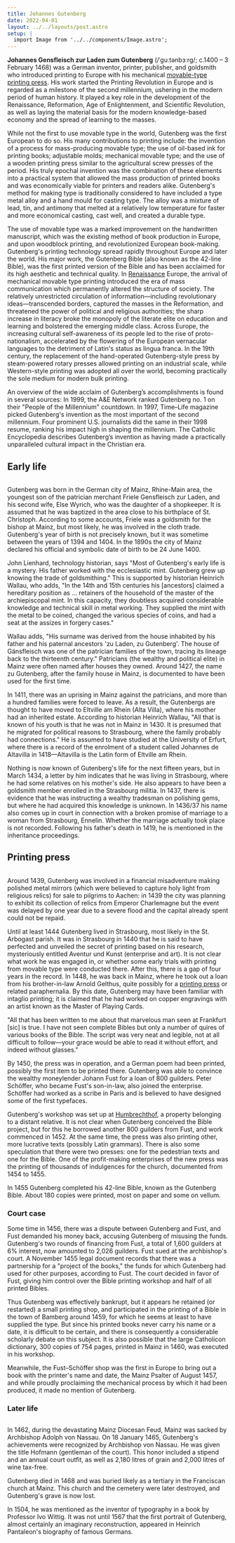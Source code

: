 ```yaml
---
title: Johannes Gutenberg
date: 2022-04-01
layout: ../../layouts/post.astro
setup: |
  import Image from '../../components/Image.astro';
---
```


**Johannes Gensfleisch zur Laden zum Gutenberg** (/ˈɡuːtənbɜːrɡ/; c.1400 – 3 February 1468) was a German inventor, printer, publisher, and goldsmith who introduced printing to Europe with his mechanical [movable-type](../movable-type/) [printing press](../printing-press/). His work started the Printing Revolution in Europe and is regarded as a milestone of the second millennium, ushering in the modern period of human history. It played a key role in the development of the Renaissance, Reformation, Age of Enlightenment, and Scientific Revolution, as well as laying the material basis for the modern knowledge-based economy and the spread of learning to the masses.

While not the first to use movable type in the world, Gutenberg was the first European to do so. His many contributions to printing include: the invention of a process for mass-producing movable type; the use of oil-based ink for printing books; adjustable molds; mechanical movable type; and the use of a wooden printing press similar to the agricultural screw presses of the period. His truly epochal invention was the combination of these elements into a practical system that allowed the mass production of printed books and was economically viable for printers and readers alike. Gutenberg's method for making type is traditionally considered to have included a type metal alloy and a hand mould for casting type. The alloy was a mixture of lead, tin, and antimony that melted at a relatively low temperature for faster and more economical casting, cast well, and created a durable type.

The use of movable type was a marked improvement on the handwritten manuscript, which was the existing method of book production in Europe, and upon woodblock printing, and revolutionized European book-making. Gutenberg's printing technology spread rapidly throughout Europe and later the world. His major work, the Gutenberg Bible (also known as the 42-line Bible), was the first printed version of the Bible and has been acclaimed for its high aesthetic and technical quality. In [Renaissance](../renaissance/) Europe, the arrival of mechanical movable type printing introduced the era of mass communication which permanently altered the structure of society. The relatively unrestricted circulation of information—including revolutionary ideas—transcended borders, captured the masses in the Reformation, and threatened the power of political and religious authorities; the sharp increase in literacy broke the monopoly of the literate elite on education and learning and bolstered the emerging middle class. Across Europe, the increasing cultural self-awareness of its people led to the rise of proto-nationalism, accelerated by the flowering of the European vernacular languages to the detriment of Latin's status as lingua franca. In the 19th century, the replacement of the hand-operated Gutenberg-style press by steam-powered rotary presses allowed printing on an industrial scale, while Western-style printing was adopted all over the world, becoming practically the sole medium for modern bulk printing.

An overview of the wide acclaim of Gutenberg’s accomplishments is found in several sources: In 1999, the A&E Network ranked Gutenberg no. 1 on their "People of the Millennium" countdown. In 1997, Time–Life magazine picked Gutenberg's invention as the most important of the second millennium. Four prominent U.S. journalists did the same in their 1998 resume, ranking his impact high in shaping the millennium. The Catholic Encyclopedia describes Gutenberg’s invention as having made a practically unparalleled cultural impact in the Christian era.

## Early life

<Image file="johannes.jpg" caption="Gutenberg in a 16th-century copper engraving" />

Gutenberg was born in the German city of Mainz, Rhine-Main area, the youngest son of the patrician merchant Friele Gensfleisch zur Laden, and his second wife, Else Wyrich, who was the daughter of a shopkeeper. It is assumed that he was baptized in the area close to his birthplace of St. Christoph. According to some accounts, Friele was a goldsmith for the bishop at Mainz, but most likely, he was involved in the cloth trade. Gutenberg's year of birth is not precisely known, but it was sometime between the years of 1394 and 1404. In the 1890s the city of Mainz declared his official and symbolic date of birth to be 24 June 1400.

John Lienhard, technology historian, says "Most of Gutenberg's early life is a mystery. His father worked with the ecclesiastic mint. Gutenberg grew up knowing the trade of goldsmithing." This is supported by historian Heinrich Wallau, who adds, "In the 14th and 15th centuries his [ancestors] claimed a hereditary position as ... retainers of the household of the master of the archiepiscopal mint. In this capacity, they doubtless acquired considerable knowledge and technical skill in metal working. They supplied the mint with the metal to be coined, changed the various species of coins, and had a seat at the assizes in forgery cases."

Wallau adds, "His surname was derived from the house inhabited by his father and his paternal ancestors 'zu Laden, zu Gutenberg'. The house of Gänsfleisch was one of the patrician families of the town, tracing its lineage back to the thirteenth century." Patricians (the wealthy and political elite) in Mainz were often named after houses they owned. Around 1427, the name zu Gutenberg, after the family house in Mainz, is documented to have been used for the first time.

In 1411, there was an uprising in Mainz against the patricians, and more than a hundred families were forced to leave. As a result, the Gutenbergs are thought to have moved to Eltville am Rhein (Alta Villa), where his mother had an inherited estate. According to historian Heinrich Wallau, "All that is known of his youth is that he was not in Mainz in 1430. It is presumed that he migrated for political reasons to Strasbourg, where the family probably had connections." He is assumed to have studied at the University of Erfurt, where there is a record of the enrolment of a student called Johannes de Altavilla in 1418—Altavilla is the Latin form of Eltville am Rhein.

Nothing is now known of Gutenberg's life for the next fifteen years, but in March 1434, a letter by him indicates that he was living in Strasbourg, where he had some relatives on his mother's side. He also appears to have been a goldsmith member enrolled in the Strasbourg militia. In 1437, there is evidence that he was instructing a wealthy tradesman on polishing gems, but where he had acquired this knowledge is unknown. In 1436/37 his name also comes up in court in connection with a broken promise of marriage to a woman from Strasbourg, Ennelin. Whether the marriage actually took place is not recorded. Following his father's death in 1419, he is mentioned in the inheritance proceedings.

## Printing press

<Image file="printer.png" caption="Early wooden printing press, depicted in 1568. Such presses could produce up to 240 impressions per hour." />

Around 1439, Gutenberg was involved in a financial misadventure making polished metal mirrors (which were believed to capture holy light from religious relics) for sale to pilgrims to Aachen: in 1439 the city was planning to exhibit its collection of relics from Emperor Charlemagne but the event was delayed by one year due to a severe flood and the capital already spent could not be repaid.

Until at least 1444 Gutenberg lived in Strasbourg, most likely in the St. Arbogast parish. It was in Strasbourg in 1440 that he is said to have perfected and unveiled the secret of printing based on his research, mysteriously entitled Aventur und Kunst (enterprise and art). It is not clear what work he was engaged in, or whether some early trials with printing from movable type were conducted there. After this, there is a gap of four years in the record. In 1448, he was back in Mainz, where he took out a loan from his brother-in-law Arnold Gelthus, quite possibly for a [printing press](../printing-press/) or related paraphernalia. By this date, Gutenberg may have been familiar with intaglio printing; it is claimed that he had worked on copper engravings with an artist known as the Master of Playing Cards.

"All that has been written to me about that marvelous man seen at Frankfurt [sic] is true. I have not seen complete Bibles but only a number of quires of various books of the Bible. The script was very neat and legible, not at all difficult to follow—your grace would be able to read it without effort, and indeed without glasses."

By 1450, the press was in operation, and a German poem had been printed, possibly the first item to be printed there. Gutenberg was able to convince the wealthy moneylender Johann Fust for a loan of 800 guilders. Peter Schöffer, who became Fust's son-in-law, also joined the enterprise. Schöffer had worked as a scribe in Paris and is believed to have designed some of the first typefaces.

Gutenberg's workshop was set up at [Humbrechthof](../humbrechthof/), a property belonging to a distant relative. It is not clear when Gutenberg conceived the Bible project, but for this he borrowed another 800 guilders from Fust, and work commenced in 1452. At the same time, the press was also printing other, more lucrative texts (possibly Latin grammars). There is also some speculation that there were two presses: one for the pedestrian texts and one for the Bible. One of the profit-making enterprises of the new press was the printing of thousands of indulgences for the church, documented from 1454 to 1455.

In 1455 Gutenberg completed his 42-line Bible, known as the Gutenberg Bible. About 180 copies were printed, most on paper and some on vellum.

### Court case

Some time in 1456, there was a dispute between Gutenberg and Fust, and Fust demanded his money back, accusing Gutenberg of misusing the funds. Gutenberg's two rounds of financing from Fust, a total of 1,600 guilders at 6% interest, now amounted to 2,026 guilders. Fust sued at the archbishop's court. A November 1455 legal document records that there was a partnership for a "project of the books," the funds for which Gutenberg had used for other purposes, according to Fust. The court decided in favor of Fust, giving him control over the Bible printing workshop and half of all printed Bibles.

Thus Gutenberg was effectively bankrupt, but it appears he retained (or restarted) a small printing shop, and participated in the printing of a Bible in the town of Bamberg around 1459, for which he seems at least to have supplied the type. But since his printed books never carry his name or a date, it is difficult to be certain, and there is consequently a considerable scholarly debate on this subject. It is also possible that the large Catholicon dictionary, 300 copies of 754 pages, printed in Mainz in 1460, was executed in his workshop.

Meanwhile, the Fust–Schöffer shop was the first in Europe to bring out a book with the printer's name and date, the Mainz Psalter of August 1457, and while proudly proclaiming the mechanical process by which it had been produced, it made no mention of Gutenberg.

### Later life

<Image file="anonymous-portrait.jpg" caption="Anonymous portrait of Gutenberg dated 1440, Gutenberg Museum" />

In 1462, during the devastating Mainz Diocesan Feud, Mainz was sacked by Archbishop Adolph von Nassau. On 18 January 1465, Gutenberg's achievements were recognized by Archbishop von Nassau. He was given the title Hofmann (gentleman of the court). This honor included a stipend and an annual court outfit, as well as 2,180 litres of grain and 2,000 litres of wine tax-free.

Gutenberg died in 1468 and was buried likely as a tertiary in the Franciscan church at Mainz. This church and the cemetery were later destroyed, and Gutenberg's grave is now lost.

In 1504, he was mentioned as the inventor of typography in a book by Professor Ivo Wittig. It was not until 1567 that the first portrait of Gutenberg, almost certainly an imaginary reconstruction, appeared in Heinrich Pantaleon's biography of famous Germans.
